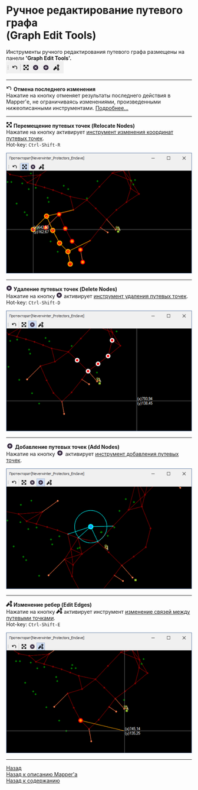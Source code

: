 # **Ручное редактирование путевого графа <br/>(Graph Edit Tools)**

Инструменты ручного редактирования путевого графа размещены на панели **'Graph Edit Tools'.**  
![Панель EditTools](img/MapperExt-Panel-EditTools.png)

---

![Undo](img/icons/miniUndo.png) **<a name="ref-Undo"></a> Отмена последнего изменения**  
Нажатие на кнопку отменяет результаты последнего действия в Mapper'е, не ограничиваясь изменениями, произведенными нижеописанными инструментами. [Подробнее...](Mapper-GraphTools-RU.md#ref-Undo)

---


![RelocateNodes](img/icons/miniNodeMove.png) **<a name="ref-RelocateNodes"></a> Перемещение путевых точек (Relocate Nodes)**  
Нажатие на кнопку активирует [инструмент изменения координат путевых точек](Mapper-EditTools-RelocateNodes-RU.md).  
Hot-key: ``Ctrl-Shift-R``  
<p align="center"><img src="img/RelocateNodes/GroupMoving.png"></p>

---

![DeleteNodes](img/icons/miniCancel.png) **<a name="ref-DeleteNodes"></a> Удаление путевых точек (Delete Nodes)**  
Нажатие на кнопку ![DeleteNodes](img/icons/miniCancel.png) активирует [инструмент удаления путевых точек](Mapper-EditTools-DeleteNodes-RU.md).  
Hot-key: ``Ctrl-Shift-D``

<!-- ![GroupMoving](img/DeleteNodes/SelectNodes.png) -->
<p align="center"><img src="img/DeleteNodes/SelectNodes.png"></p>

---

![AddNodes](img/icons/miniAdd.png) **<a name="ref-AddNodes"></a> Добавление путевых точек (Add Nodes)**  
Нажатие на кнопку ![AddNodes](img/icons/miniAdd.png) активирует [инструмент добавления путевых точек](Mapper-EditTools-AddNodes-RU.md).  

<p align="center"><img src="img/AddNodes/AddNodes.png"></p>

---

![EditEdges](img/icons/miniEditEdge.png) **<a name="ref-EditEdges"></a> Изменение ребер (Edit Edges)**  
Нажатие на кнопку ![EditEdges](img/icons/miniEditEdge.png) активирует инструмент [изменение связей между путевыми точками](Mapper-EditTools-EditEdges-RU.md).  
Hot-key: ``Ctrl-Shift-E``

<!-- ![GroupMoving](img/EditEdges/EditEdges.png) -->
<p align="center"><img src="img/EditEdges/EditEdges.png"></p>


---

<a href="javascript:history.back()">Назад</a>  
[Назад к описанию Mapper'a](Mapper-RU.md)  
[Назад к содержанию](../../index.md)